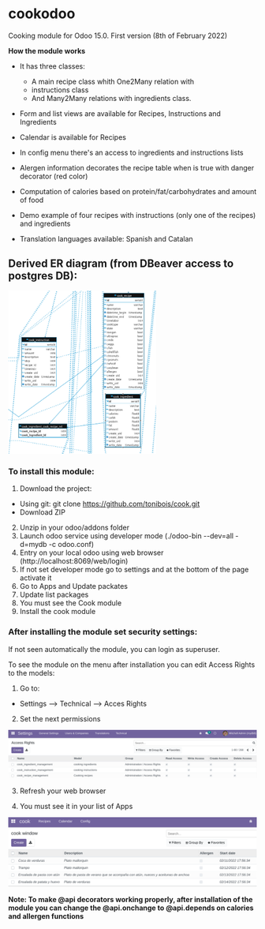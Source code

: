 # cookodoo

Cooking module for Odoo 15.0. First version (8th of February 2022)

**How the module works**
+ It has three classes:
  + A main recipe class whith One2Many relation with 
  + instructions class 
  + And Many2Many relations with ingredients class.

+ Form and list views are available for Recipes, Instructions and Ingredients
+ Calendar is available for Recipes
+ In config menu there's an access to ingredients and instructions lists
+ Alergen information decorates the recipe table when is true with danger decorator (red color)
+ Computation of calories based on protein/fat/carbohydrates and amount of food
+ Demo example of four recipes with instructions (only one of the recipes) and ingredients
+ Translation languages available: Spanish and Catalan

**Derived ER diagram (from DBeaver access to postgres DB):**
------

<img src="static/description/Cook_ER_diagram.png" alt="drawing" width="300"/>

<!-- ![A test image](static/description/Cook_ER_diagram.png) -->

### To install this module:

1. Download the project: 
 + Using git:   git clone https://github.com/tonibois/cook.git
 + Download ZIP
2. Unzip in your odoo/addons folder
3. Launch odoo service using developer mode (./odoo-bin --dev=all -d=mydb -c odoo.conf)
4. Entry on your local odoo using web browser (http://localhost:8069/web/login)
5. If not set developer mode go to settings and at the bottom of the page activate it
6. Go to Apps and Update packates
7. Update list packages
8. You must see the Cook module
9. Install the cook module

### After installing the module set security settings:

If not seen automatically the module, you can login as superuser.

To see the module on the menu after installation you can edit Access Rights to the models:

1. Go to: 
 + Settings --> Technical --> Acces Rights 
2. Set the next permissions 

<img src="static/description/set_AR.png" alt="drawing" width="700"/>

<!-- ![set_permiss](static/description/set_AR.png) -->

3. Refresh your web browser

4. You must see it in your list of Apps

<img src="static/description/ModuleInterface.png" alt="drawing" width="700"/>


**Note: To make @api decorators working properly, after installation of the module you can change the @api.onchange to @api.depends on calories and allergen functions**

